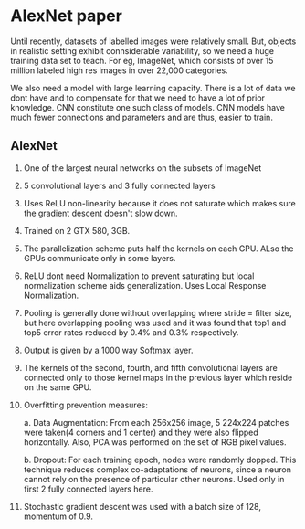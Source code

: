 # AlexNet paper

Until recently, datasets of labelled images were relatively small. But, objects in realistic setting exhibit connsiderable variability, so we need a huge training data set to teach.
For eg, ImageNet, which consists of over 15 million labeled high res images in over 22,000 categories.

We also need a model with large learning capacity. There is a lot of data we dont have and to compensate for that we need to have a lot of prior knowledge. CNN constitute one such class of models. CNN models have much fewer connections and parameters and are thus, easier to train.

## AlexNet
 
 1. One of the largest neural networks on the subsets of ImageNet
 2. 5 convolutional layers and 3 fully connected layers
 3. Uses ReLU non-linearity because it does not saturate which makes sure the gradient descent doesn't slow down.
 4. Trained on 2 GTX 580, 3GB.
 5. The parallelization scheme puts half the kernels on each GPU. ALso the GPUs communicate only in some layers.
 6. ReLU dont need Normalization to prevent saturating but local normalization scheme aids generalization. Uses Local Response Normalization.
 7. Pooling is generally done without overlapping where stride = filter size, but here overlapping pooling was used and it was found that top1 and top5 error rates reduced by 0.4% and 0.3% respectively.
 8. Output is given by a 1000 way Softmax layer.
 9. The kernels of the second, fourth, and fifth convolutional layers are connected only to those kernel maps in the previous layer which reside on the same GPU.
 10. Overfitting prevention measures:
     
     a. Data Augmentation: From each 256x256 image, 5 224x224 patches were taken(4 corners and 1 center) and they were also flipped horizontally. Also, PCA was performed on the set of RGB pixel values.
     
     b. Dropout: For each training epoch, nodes were randomly dopped. This technique reduces complex co-adaptations of neurons, since a neuron cannot rely on the presence of particular other neurons. Used only in first 2 fully connected layers here.
 11. Stochastic gradient descent was used with a batch size of 128, momentum of 0.9.
